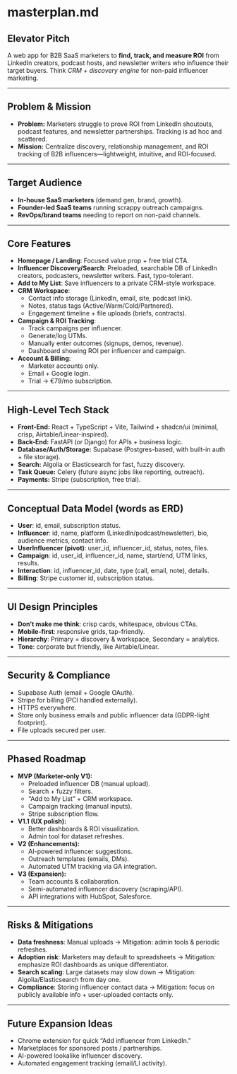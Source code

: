 # masterplan.md

## Elevator Pitch  
A web app for B2B SaaS marketers to **find, track, and measure ROI** from LinkedIn creators, podcast hosts, and newsletter writers who influence their target buyers. Think *CRM + discovery engine* for non-paid influencer marketing.  

---

## Problem & Mission  
- **Problem:** Marketers struggle to prove ROI from LinkedIn shoutouts, podcast features, and newsletter partnerships. Tracking is ad hoc and scattered.  
- **Mission:** Centralize discovery, relationship management, and ROI tracking of B2B influencers—lightweight, intuitive, and ROI-focused.  

---

## Target Audience  
- **In-house SaaS marketers** (demand gen, brand, growth).  
- **Founder-led SaaS teams** running scrappy outreach campaigns.  
- **RevOps/brand teams** needing to report on non-paid channels.  

---

## Core Features  
- **Homepage / Landing**: Focused value prop + free trial CTA.  
- **Influencer Discovery/Search**: Preloaded, searchable DB of LinkedIn creators, podcasters, newsletter writers. Fast, typo-tolerant.  
- **Add to My List**: Save influencers to a private CRM-style workspace.  
- **CRM Workspace**:  
  - Contact info storage (LinkedIn, email, site, podcast link).  
  - Notes, status tags (Active/Warm/Cold/Partnered).  
  - Engagement timeline + file uploads (briefs, contracts).  
- **Campaign & ROI Tracking**:  
  - Track campaigns per influencer.  
  - Generate/log UTMs.  
  - Manually enter outcomes (signups, demos, revenue).  
  - Dashboard showing ROI per influencer and campaign.  
- **Account & Billing**:  
  - Marketer accounts only.  
  - Email + Google login.  
  - Trial → €79/mo subscription.  

---

## High-Level Tech Stack  
- **Front-End:** React + TypeScript + Vite, Tailwind + shadcn/ui (minimal, crisp, Airtable/Linear-inspired).  
- **Back-End:** FastAPI (or Django) for APIs + business logic.  
- **Database/Auth/Storage:** Supabase (Postgres-based, with built-in auth + file storage).  
- **Search:** Algolia or Elasticsearch for fast, fuzzy discovery.  
- **Task Queue:** Celery (future async jobs like reporting, outreach).  
- **Payments:** Stripe (subscription, free trial).  

---

## Conceptual Data Model (words as ERD)  
- **User**: id, email, subscription status.  
- **Influencer**: id, name, platform (LinkedIn/podcast/newsletter), bio, audience metrics, contact info.  
- **UserInfluencer (pivot)**: user_id, influencer_id, status, notes, files.  
- **Campaign**: id, user_id, influencer_id, name, start/end, UTM links, results.  
- **Interaction**: id, influencer_id, date, type (call, email, note), details.  
- **Billing**: Stripe customer id, subscription status.  

---

## UI Design Principles  
- **Don’t make me think**: crisp cards, whitespace, obvious CTAs.  
- **Mobile-first**: responsive grids, tap-friendly.  
- **Hierarchy**: Primary = discovery & workspace, Secondary = analytics.  
- **Tone**: corporate but friendly, like Airtable/Linear.  

---

## Security & Compliance  
- Supabase Auth (email + Google OAuth).  
- Stripe for billing (PCI handled externally).  
- HTTPS everywhere.  
- Store only business emails and public influencer data (GDPR-light footprint).  
- File uploads secured per user.  

---

## Phased Roadmap  
- **MVP (Marketer-only V1):**  
  - Preloaded influencer DB (manual upload).  
  - Search + fuzzy filters.  
  - “Add to My List” + CRM workspace.  
  - Campaign tracking (manual inputs).  
  - Stripe subscription flow.  
- **V1.1 (UX polish):**  
  - Better dashboards & ROI visualization.  
  - Admin tool for dataset refreshes.  
- **V2 (Enhancements):**  
  - AI-powered influencer suggestions.  
  - Outreach templates (emails, DMs).  
  - Automated UTM tracking via GA integration.  
- **V3 (Expansion):**  
  - Team accounts & collaboration.  
  - Semi-automated influencer discovery (scraping/API).  
  - API integrations with HubSpot, Salesforce.  

---

## Risks & Mitigations  
- **Data freshness**: Manual uploads → Mitigation: admin tools & periodic refreshes.  
- **Adoption risk**: Marketers may default to spreadsheets → Mitigation: emphasize ROI dashboards as unique differentiator.  
- **Search scaling**: Large datasets may slow down → Mitigation: Algolia/Elasticsearch from day one.  
- **Compliance**: Storing influencer contact data → Mitigation: focus on publicly available info + user-uploaded contacts only.  

---

## Future Expansion Ideas  
- Chrome extension for quick “Add influencer from LinkedIn.”  
- Marketplaces for sponsored posts / partnerships.  
- AI-powered lookalike influencer discovery.  
- Automated engagement tracking (email/LI activity).  
